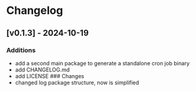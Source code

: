 # Changelog
## [v0.1.3] - 2024-10-19
### Additions
- add a second main package to generate a standalone cron job binary
- add CHANGELOG.md
- add LICENSE
### Changes
- changed log package structure, now is simplified